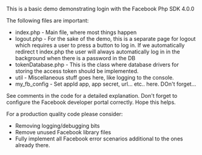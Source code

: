 
This is a basic demo demonstrating login with the Facebook Php SDK 4.0.0

The following files are important:
* index.php     - Main file, where most things happen
* logout.php    - For the sake of the demo, this is a separate page for logout which requires a user to press a button to log in. If we automatically redirect t index.php the user will always automatically log in in the background when there is a password in the DB
* tokenDatabase.php - This is the class where database drivers for storing the access token should be implemented.
* util          - Miscellaneous stuff goes here, like logging to the console.
* my_fb_config  - Set appId app, app secret, url... etc.. here. DOn't forget...


See comments in the code for a detailed explanation. Don't forget to configure the Facebook developer portal correctly. Hope this helps.


For a production quality code please consider:
* Removing logging/debugging bits
* Remove unused Facebook library files
* Fully implement all Facebook error scenarios additional to the ones already there.